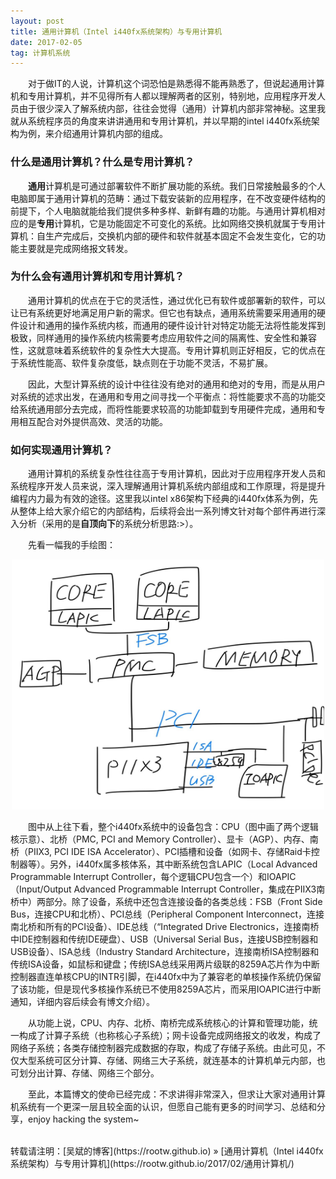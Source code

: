 ```yaml
---
layout: post
title: 通用计算机（Intel i440fx系统架构）与专用计算机
date: 2017-02-05 
tag: 计算机系统
---
```


&emsp;&emsp;对于做IT的人说，计算机这个词恐怕是熟悉得不能再熟悉了，但说起通用计算机和专用计算机，并不见得所有人都以理解两者的区别，特别地，应用程序开发人员由于很少深入了解系统内部，往往会觉得（通用）计算机内部非常神秘。这里我就从系统程序员的角度来讲讲通用和专用计算机，并以早期的intel i440fx系统架构为例，来介绍通用计算机内部的组成。

### 什么是通用计算机？什么是专用计算机？

&emsp;&emsp;**通用**计算机是可通过部署软件不断扩展功能的系统。我们日常接触最多的个人电脑即属于通用计算机的范畴：通过下载安装新的应用程序，在不改变硬件结构的前提下，个人电脑就能给我们提供多种多样、新鲜有趣的功能。与通用计算机相对应的是**专用**计算机，它是功能固定不可变化的系统。比如网络交换机就属于专用计算机：自生产完成后，交换机内部的硬件和软件就基本固定不会发生变化，它的功能主要就是完成网络报文转发。

### 为什么会有通用计算机和专用计算机？

&emsp;&emsp;通用计算机的优点在于它的灵活性，通过优化已有软件或部署新的软件，可以让已有系统更好地满足用户新的需求。但它也有缺点，通用系统需要采用通用的硬件设计和通用的操作系统内核，而通用的硬件设计针对特定功能无法将性能发挥到极致，同样通用的操作系统内核需要考虑应用软件之间的隔离性、安全性和兼容性，这就意味着系统软件的复杂性大大提高。专用计算机则正好相反，它的优点在于系统性能高、软件复杂度低，缺点则在于功能不灵活，不易扩展。

&emsp;&emsp;因此，大型计算系统的设计中往往没有绝对的通用和绝对的专用，而是从用户对系统的述求出发，在通用和专用之间寻找一个平衡点：将性能要求不高的功能交给系统通用部分去完成，而将性能要求较高的功能卸载到专用硬件完成，通用和专用相互配合对外提供高效、灵活的功能。

### 如何实现通用计算机？

&emsp;&emsp;通用计算机的系统复杂性往往高于专用计算机，因此对于应用程序开发人员和系统程序开发人员来说，深入理解通用计算机系统内部组成和工作原理，将是提升编程内力最为有效的途径。这里我以intel x86架构下经典的i440fx体系为例，先从整体上给大家介绍它的内部结构，后续将会出一系列博文针对每个部件再进行深入分析（采用的是**自顶向下**的系统分析思路:>）。

&emsp;&emsp;先看一幅我的手绘图：

<div align="center">
    <img src="/images/posts/i440fx/i440fx.jpg" height="400" width="500">  
</div> 

&emsp;&emsp;图中从上往下看，整个i440fx系统中的设备包含：CPU（图中画了两个逻辑核示意）、北桥（PMC, PCI and Memory Controller）、显卡（AGP）、内存、南桥（PIIX3, PCI IDE ISA Accelerator）、PCI插槽和设备（如网卡、存储Raid卡控制器等）。另外，i440fx属多核体系，其中断系统包含LAPIC（Local Advanced Programmable Interrupt Controller，每个逻辑CPU包含一个）和IOAPIC（Input/Output Advanced Programmable Interrupt Controller，集成在PIIX3南桥中）两部分。除了设备，系统中还包含连接设备的各类总线：FSB（Front Side Bus，连接CPU和北桥）、PCI总线（Peripheral Component Interconnect，连接南北桥和所有的PCI设备）、IDE总线（“Integrated Drive Electronics，连接南桥中IDE控制器和传统IDE硬盘）、USB（Universal Serial Bus，连接USB控制器和USB设备）、ISA总线（Industry Standard Architecture，连接南桥ISA控制器和传统ISA设备，如鼠标和键盘；传统ISA总线采用两片级联的8259A芯片作为中断控制器直连单核CPU的INTR引脚，在i440fx中为了兼容老的单核操作系统仍保留了该功能，但是现代多核操作系统已不使用8259A芯片，而采用IOAPIC进行中断通知，详细内容后续会有博文介绍）。

&emsp;&emsp;从功能上说，CPU、内存、北桥、南桥完成系统核心的计算和管理功能，统一构成了计算子系统（也称核心子系统）；网卡设备完成网络报文的收发，构成了网络子系统；各类存储控制器完成数据的存取，构成了存储子系统。由此可见，不仅大型系统可区分计算、存储、网络三大子系统，就连基本的计算机单元内部，也可划分出计算、存储、网络三个部分。

&emsp;&emsp;至此，本篇博文的使命已经完成：不求讲得非常深入，但求让大家对通用计算机系统有一个更深一层且较全面的认识，但愿自己能有更多的时间学习、总结和分享，enjoy hacking the system~

<br>
转载请注明：[吴斌的博客](https://rootw.github.io) » [通用计算机（Intel i440fx系统架构）与专用计算机](https://rootw.github.io/2017/02/通用计算机/) 
